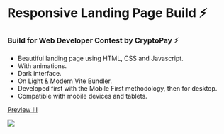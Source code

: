 # Responsive Landing Page Build ⚡

### Build for Web Developer Contest by CryptoPay ⚡

- Beautiful landing page using HTML, CSS and Javascript.
- With animations.
- Dark interface.
- On Light & Modern Vite Bundler.
- Developed first with the Mobile First methodology, then for desktop.
- Compatible with mobile devices and tablets.

[Preview III](https://main--magical-gecko-cef87a.netlify.app/)

![](/cover.png)
